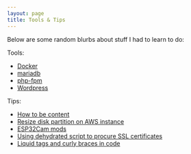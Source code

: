 ```yaml
---
layout: page
title: Tools & Tips 
---
```


<p class="message">
Below are some random blurbs about stuff I had to learn to do: 
</p>

Tools:
* [Docker](https://kodiak.beardom.xyz/tools/dkr/)
* [mariadb](https://kodiak.beardom.xyz/tools/maria/)
* [php-fpm](https://kodiak.beardom.xyz/tools/phpfpm/)
* [Wordpress](https://kodiak.beardom.xyz/tools/wpdkrimg/)

Tips:
* [How to be content](https://kodiak.beardom.xyz/tips/bc/)
* [Resize disk partition on AWS instance](https://kodiak.beardom.xyz/tips/rp/)
* [ESP32Cam mods](https://kodiak.beardom.xyz/tips/esp32cam/)
* [Using dehydrated script to procure SSL certificates](https://kodiak.beardom.xyz/tips/dehydratessl/)
* [Liquid tags and curly braces in code](https://kodiak.beardom.xyz/tips/liqbrace/)
